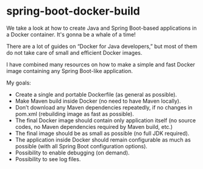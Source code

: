 # spring-boot-docker-build

We take a look at how to create Java and Spring Boot-based applications in a Docker container. It's gonna be a whale of a time! 

There are a lot of guides on “Docker for Java developers,” but most of them do not take care of small and efficient Docker images.

I have combined many resources on how to make a simple and fast Docker image containing any Spring Boot-like application.

My goals:

* Create a single and portable Dockerfile (as general as possible).
* Make Maven build inside Docker (no need to have Maven locally).
* Don’t download any Maven dependencies repeatedly, if no changes in pom.xml (rebuilding image as fast as possible).
* The final Docker image should contain only application itself (no source codes, no Maven dependencies required by Maven build, etc.)
* The final image should be as small as possible (no full JDK required).
* The application inside Docker should remain configurable as much as possible (with all Spring Boot configuration options).
* Possibility to enable debugging (on demand).
* Possibility to see log files.

